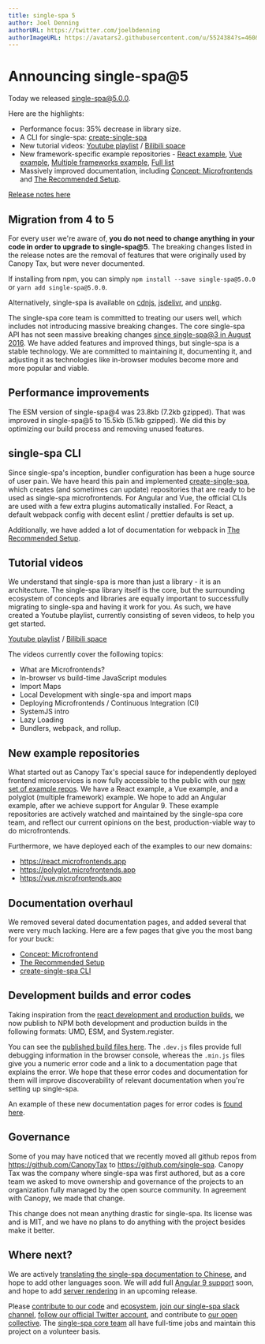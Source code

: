```yaml
---
title: single-spa 5
author: Joel Denning
authorURL: https://twitter.com/joelbdenning
authorImageURL: https://avatars2.githubusercontent.com/u/5524384?s=460&v=4
---
```


# Announcing single-spa@5

Today we released single-spa@5.0.0.

Here are the highlights:

- Performance focus: 35% decrease in library size.
- A CLI for single-spa: [create-single-spa](/docs/create-single-spa)
- New tutorial videos: [Youtube playlist](https://www.youtube.com/playlist?list=PLLUD8RtHvsAOhtHnyGx57EYXoaNsxGrTU) / [Bilibili space](https://space.bilibili.com/495254378/video)
- New framework-specific example repositories - [React example](https://github.com/react-microfrontends), [Vue example](https://github.com/vue-microfrontends), [Multiple frameworks example](https://github.com/polyglot-microfrontends), [Full list](/docs/examples)
- Massively improved documentation, including [Concept: Microfrontends](/docs/microfrontends-concept) and [The Recommended Setup](/docs/recommended-setup).

[Release notes here](https://github.com/single-spa/single-spa/releases/tag/v5.0.0)

## Migration from 4 to 5

For every user we're aware of, **you do not need to change anything in your code in order to upgrade to single-spa@5**. The breaking changes listed in the release notes are the removal of features that were originally used by Canopy Tax, but were never documented.

If installing from npm, you can simply `npm install --save single-spa@5.0.0` or `yarn add single-spa@5.0.0`.

Alternatively, single-spa is available on [cdnjs](https://cdnjs.com/libraries/single-spa), [jsdelivr](https://www.jsdelivr.com/package/npm/single-spa), and [unpkg](https://unpkg.com/browse/single-spa/).

The single-spa core team is committed to treating our users well, which includes not introducing massive breaking changes. The core single-spa API has not seen massive breaking changes [since single-spa@3 in August 2016](https://github.com/single-spa/single-spa/releases/tag/v3.0.0). We have added features and improved things, but single-spa is a stable technology. We are committed to maintaining it, documenting it, and adjusting it as technologies like in-browser modules become more and more popular and viable.

## Performance improvements

The ESM version of single-spa@4 was 23.8kb (7.2kb gzipped). That was improved in single-spa@5 to 15.5kb (5.1kb gzipped). We did this by optimizing our build process and removing unused features.

## single-spa CLI

Since single-spa's inception, bundler configuration has been a huge source of user pain. We have heard this pain and implemented [create-single-spa](/docs/create-single-spa), which creates (and sometimes can update) repositories that are ready to be used as single-spa microfrontends. For Angular and Vue, the official CLIs are used with a few extra plugins automatically installed. For React, a default webpack config with decent eslint / prettier defaults is set up.

Additionally, we have added a lot of documentation for webpack in [The Recommended Setup](/docs/recommended-setup#build-tools-webpack--rollup).

## Tutorial videos

We understand that single-spa is more than just a library - it is an architecture. The single-spa library itself is the core, but the surrounding ecosystem of concepts and libraries are equally important to successfully migrating to single-spa and having it work for you. As such, we have created a Youtube playlist, currently consisting of seven videos, to help you get started.

[Youtube playlist](https://www.youtube.com/playlist?list=PLLUD8RtHvsAOhtHnyGx57EYXoaNsxGrTU) / [Bilibili space](https://space.bilibili.com/495254378/video)

The videos currently cover the following topics:

- What are Microfrontends?
- In-browser vs build-time JavaScript modules
- Import Maps
- Local Development with single-spa and import maps
- Deploying Microfrontends / Continuous Integration (CI)
- SystemJS intro
- Lazy Loading
- Bundlers, webpack, and rollup.

## New example repositories

What started out as Canopy Tax's special sauce for independently deployed frontend microservices is now fully accessible to the public with our [new set of example repos](/docs/examples). We have a React example, a Vue example, and a polyglot (multiple framework) example. We hope to add an Angular example, after we achieve support for Angular 9. These example repositories are actively watched and maintained by the single-spa core team, and reflect our current opinions on the best, production-viable way to do microfrontends.

Furthermore, we have deployed each of the examples to our new domains:

- https://react.microfrontends.app
- https://polyglot.microfrontends.app
- https://vue.microfrontends.app

## Documentation overhaul

We removed several dated documentation pages, and added several that were very much lacking. Here are a few pages that give you the most bang for your buck:

- [Concept: Microfrontend](/docs/microfrontends-concept)
- [The Recommended Setup](/docs/recommended-setup)
- [create-single-spa CLI](/docs/create-single-spa)

## Development builds and error codes

Taking inspiration from the [react development and production builds](https://reactjs.org/docs/optimizing-performance.html#use-the-production-build), we now publish to NPM both development and production builds in the following formats: UMD, ESM, and System.register.

You can see the [published build files here](https://unpkg.com/browse/single-spa@5.0.0/lib/). The `.dev.js` files provide full debugging information in the browser console, whereas the `.min.js` files give you a numeric error code and a link to a documentation page that explains the error. We hope that these error codes and documentation for them will improve discoverability of relevant documentation when you're setting up single-spa.

An example of these new documentation pages for error codes is [found here](/error/?code=35&arg=application&arg=app1&arg={}).

## Governance

Some of you may have noticed that we recently moved all github repos from https://github.com/CanopyTax to https://github.com/single-spa. Canopy Tax was the company where single-spa was first authored, but as a core team we asked to move ownership and governance of the projects to an organization fully managed by the open source community. In agreement with Canopy, we made that change.

This change does not mean anything drastic for single-spa. Its license was and is MIT, and we have no plans to do anything with the project besides make it better.

## Where next?

We are actively [translating the single-spa documentation to Chinese](https://github.com/single-spa/zh-hans.single-spa.js.org), and hope to add other languages soon. We will add full [Angular 9 support](https://github.com/single-spa/single-spa-angular/issues?utf8=%E2%9C%93&q=is%3Aissue+is%3Aopen+angular+9) soon, and hope to add [server rendering](https://github.com/single-spa/single-spa/issues/103) in an upcoming release.

Please [contribute to our code](/docs/contributing-overview) and [ecosystem](/docs/ecosystem), [join our single-spa slack channel](https://join.slack.com/t/single-spa/shared_invite/zt-15a59134l-ytK9bWMD1z3vGTC9LwPREg), [follow our official Twitter account](https://twitter.com/Single_spa), and contribute to [our open collective](https://opencollective.com/single-spa). The [single-spa core team](/contributors) all have full-time jobs and maintain this project on a volunteer basis.
